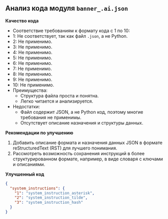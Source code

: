 ## Анализ кода модуля `banner_.ai.json`

**Качество кода**
-  Соответствие требованиям к формату кода с 1 по 10:
  - 1: Не соответствует, так как файл `.json`, а не Python.
  - 2: Не применимо.
  - 3: Не применимо.
  - 4: Не применимо.
  - 5: Не применимо.
  - 6: Не применимо.
  - 7: Не применимо.
  - 8: Не применимо.
  - 9: Не применимо.
  - 10: Не применимо.
-  Преимущества:
    -  Структура файла проста и понятна.
    -  Легко читается и анализируется.
-  Недостатки:
    -  Файл содержит JSON, а не Python код, поэтому многие требования не применимы.
    -  Отсутствует описание назначения и структуры данных.

**Рекомендации по улучшению**
1. Добавить описание формата и назначения данных JSON в формате reStructuredText (RST) для лучшего понимания.
2. Рассмотреть возможность сохранения инструкций в более структурированном формате, например, в виде словаря с ключами и описаниями.

**Улучшенный код**
```json
{
  "system_instructions": {
    "1": "system_instruction_asterisk",
    "2": "system_instruction_tilde",
    "3": "system_instruction_hash"
  }
}
```
